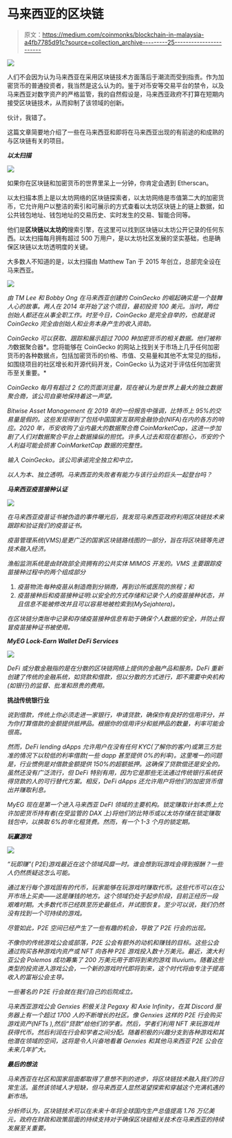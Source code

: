 # 马来西亚的区块链

> 原文：<https://medium.com/coinmonks/blockchain-in-malaysia-a4fb7785d91c?source=collection_archive---------25----------------------->

![](img/7b51728c6bde828696c7c17a7973aae1.png)

人们不会因为认为马来西亚在采用区块链技术方面落后于潮流而受到指责。作为加密货币的普通投资者，我当然是这么认为的。鉴于对币安等交易平台的禁令，以及马来西亚对数字资产的严格监管，我的自然假设是，马来西亚政府不打算在短期内接受区块链技术，从而抑制了该领域的创新。

伙计，我错了。

这篇文章简要地介绍了一些在马来西亚和即将在马来西亚出现的有前途的和成熟的与区块链有关的项目。

***以太扫描***

![](img/863aab55e38b1c4ae400607fc29bf521.png)

如果你在区块链和加密货币的世界里呆上一分钟，你肯定会遇到 Etherscan。

以太扫描本质上是以太坊网络的区块链探索者，以太坊网络是市值第二大的加密货币，它允许用户以整洁的索引和可展示的方式查看以太坊区块链上的链上数据，如公共钱包地址、钱包地址的交易历史、实时发生的交易、智能合同等。

他们是**区块链以太坊的**搜索引擎，在这里可以找到区块链以太坊公开记录的任何东西。以太扫描每月拥有超过 500 万用户，是以太坊社区发展的坚实基础，也是确保区块链以太坊透明度的关键。

大多数人不知道的是，以太扫描由 Matthew Tan 于 2015 年创立，总部完全设在马来西亚。

*![](img/8b79b55a0ab145f50e1eb1c7a2447ed7.png)*

*由 TM Lee 和 Bobby Ong 在马来西亚创建的 CoinGecko 的崛起确实是一个鼓舞人心的故事。两人在 2014 年开始了这个项目，最初投资 100 美元。当时，两位创始人都还在从事全职工作。时至今日，CoinGecko 是完全自举的，也就是说 CoinGecko 完全由创始人和业务本身产生的收入资助。*

*CoinGecko 可以获取、跟踪和展示超过 7000 种加密货币的相关数据。他们被称为*数据聚合器*。您将能够在 CoinGecko 的网站上找到关于市场上几乎任何加密货币的各种数据点，包括加密货币的价格、市值、交易量和其他不太常见的指标，如围绕项目的社区增长和开源代码开发，CoinGecko 认为这对于评估任何加密货币至关重要。*

*CoinGecko 每月有超过 2 亿的页面浏览量，现在被认为是世界上最大的独立数据聚合商，该公司自豪地保持着这一声望。*

*Bitwise Asset Management 在 2019 年的一份报告中强调，比特币上 95%的交易量是假的。这些发现得到了包括中国国家互联网金融协会(NIFA)在内的各方的响应。2020 年，币安收购了业内最大的数据聚合商 CoinMarketCap，这进一步加剧了人们对数据聚合平台上数据操纵的担忧。许多人过去和现在都担心，币安的个人利益可能会损害 CoinMarketCap 数据的完整性。*

*输入 CoinGecko。该公司承诺完全独立和中立。*

*以人为本、独立透明。马来西亚的失败者有能力与该行业的巨头一起登台吗？*

***马来西亚疫苗接种认证***

*![](img/d03e11b1853d9e2aba6c01377e15f15a.png)*

*在马来西亚疫苗证书被伪造的事件曝光后，我发现马来西亚政府利用区块链技术来跟踪和验证我们的疫苗证书。*

*疫苗管理系统(VMS)是更广泛的国家区块链路线图的一部分，旨在将区块链等先进技术融入经济。*

*渔船监测系统是由财政部全资拥有的公共实体 MIMOS 开发的。VMS 主要跟踪疫苗接种过程中的两个组成部分*

1.  *疫苗物流:每种疫苗从制造商到分销商，再到诊所或医院的旅程；和*
2.  *疫苗接种后和疫苗接种证明:以安全的方式存储和记录个人的疫苗接种状态，并且信息不能被修改并且可以容易地被检索到(MySejahtera)。*

*在区块链分类账中记录和存储疫苗接种信息有助于确保个人数据的安全，并防止假冒疫苗接种证书被使用。*

***MyEG Lock-Earn Wallet DeFi Services***

*![](img/a68b208084de4424c07550ed4cb30823.png)*

*DeFi 或分散金融指的是在分散的区块链网络上提供的金融产品和服务。DeFi 重新创建了传统的金融系统，如贷款和借款，但以分散的方式进行，即不需要中央机构(如银行)的监督、批准和昂贵的费用。*

**挑战传统银行业**

*说到借款，传统上你必须走进一家银行，申请贷款，确保你有良好的信用评分，并为你打算借款的金额提供抵押品。根据你的信用评分和抵押品的数量，利率可能会很高。*

*然而，DeFi lending dApps 允许用户在没有任何 KYC(了解你的客户)或第三方批准的情况下以较低的利率借款(一些 dapp 甚至提供 0%的利率)。这里唯一的问题是，行业惯例是对借款金额提供 150%的超额抵押。这确保了贷款偿还是安全的。虽然还没有广泛流行，但 DeFi 特别有用，因为它是那些无法通过传统银行系统获得贷款的人的可行替代方案。相反，DeFi dApps 还允许用户将他们的加密货币借出并赚取利息。*

*MyEG 现在是第一个进入马来西亚 DeFI 领域的主要机构。锁定赚取计划本质上允许加密货币持有者(在受监管的 DAX 上)将他们的比特币或以太坊存储在锁定赚取钱包中，以换取 6%的年化租赁费。然而，有一个 1-3 个月的锁定期。*

***玩赢游戏***

*![](img/4047816a6301fab5b91b8552dc056d93.png)*

*“玩即赚”( P2E)游戏最近在这个领域风靡一时。谁会想到玩游戏会得到报酬？一些人仍然质疑这怎么可能。*

*通过发行每个游戏固有的代币，玩家能够在玩游戏时赚取代币。这些代币可以在公开市场上买卖——这是赚钱的地方。这个领域仍处于起步阶段，目前正经历一段艰难时期。大多数代币已经跌至历史最低点，并试图恢复。至少可以说，我们仍然没有找到一个可持续的游戏。*

*尽管如此，P2E 空间已经产生了一些有趣的机会，导致了 P2E 行会的出现。*

*不像你的传统游戏公会或部落，P2E 公会有额外的动机和赚钱的目标。这些公会通过购买各种游戏内资产或 NFT 向各种 P2E 游戏投入数十万美元。最近，澳大利亚公会 Polemos 成功筹集了 200 万美元用于即将到来的游戏 Illuvium。随着这些类型的投资进入游戏公会，一个新的游戏时代即将到来，这个时代将由专注于提高收入的富裕公会主导。*

*一些著名的 P2E 行会就在我们自己的后院成立。*

*马来西亚游戏公会 Genxies 积极关注 Pegaxy 和 Axie Infinity，在其 Discord 服务器上有一个超过 1700 人的不断增长的社区。像 Genxies 这样的 P2E 行会购买游戏资产(NFTs ),然后“贷款”给他们的学者。然后，学者们利用 NFT 来玩游戏并获得代币。然后利润在行会和学者之间分配。随着积极的兴趣分支到各种游戏和其他潜在领域的空间，这将是令人兴奋地看着 Genxies 和其他马来西亚 P2E 公会在未来几年扩大。*

***最后的想法***

*马来西亚在社区和国家层面都取得了意想不到的进步，将区块链技术融入我们的日常生活。虽然该领域人才短缺，但马来西亚人显然渴望探索和穿越这个充满机遇的新市场。*

*分析师认为，区块链技术可以在未来十年将全球国内生产总值提高 1.76 万亿美元，政府在财政和政策层面的持续支持对于确保区块链相关技术在马来西亚的持续发展至关重要。*
